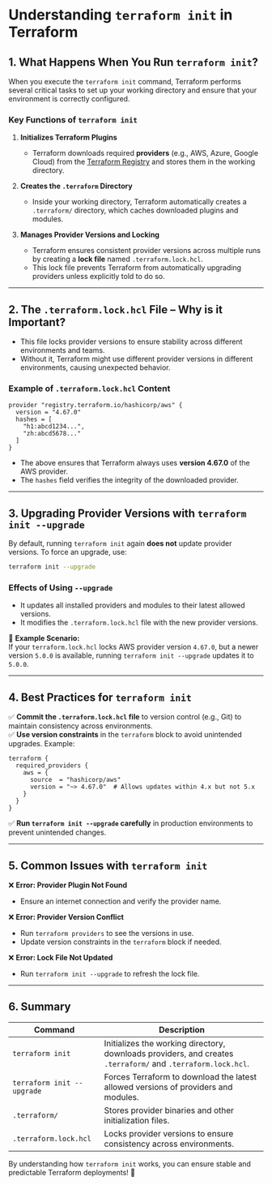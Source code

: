 # Understanding `terraform init` in Terraform

## 1. What Happens When You Run `terraform init`?
When you execute the `terraform init` command, Terraform performs several critical tasks to set up your working directory and ensure that your environment is correctly configured.

### **Key Functions of `terraform init`**
1. **Initializes Terraform Plugins**
   - Terraform downloads required **providers** (e.g., AWS, Azure, Google Cloud) from the [Terraform Registry](https://registry.terraform.io/) and stores them in the working directory.

2. **Creates the `.terraform` Directory**
   - Inside your working directory, Terraform automatically creates a `.terraform/` directory, which caches downloaded plugins and modules.

3. **Manages Provider Versions and Locking**
   - Terraform ensures consistent provider versions across multiple runs by creating a **lock file** named `.terraform.lock.hcl`.
   - This lock file prevents Terraform from automatically upgrading providers unless explicitly told to do so.

---

## 2. The `.terraform.lock.hcl` File – Why is it Important?
- This file locks provider versions to ensure stability across different environments and teams.
- Without it, Terraform might use different provider versions in different environments, causing unexpected behavior.

### **Example of `.terraform.lock.hcl` Content**
```hcl
provider "registry.terraform.io/hashicorp/aws" {
  version = "4.67.0"
  hashes = [
    "h1:abcd1234...",
    "zh:abcd5678..."
  ]
}
```
- The above ensures that Terraform always uses **version 4.67.0** of the AWS provider.
- The `hashes` field verifies the integrity of the downloaded provider.

---

## 3. Upgrading Provider Versions with `terraform init --upgrade`
By default, running `terraform init` again **does not** update provider versions. To force an upgrade, use:

```sh
terraform init --upgrade
```

### **Effects of Using `--upgrade`**
- It updates all installed providers and modules to their latest allowed versions.
- It modifies the `.terraform.lock.hcl` file with the new provider versions.

🔹 **Example Scenario:**  
If your `terraform.lock.hcl` locks AWS provider version `4.67.0`, but a newer version `5.0.0` is available, running `terraform init --upgrade` updates it to `5.0.0`.

---

## 4. Best Practices for `terraform init`
✅ **Commit the `.terraform.lock.hcl` file** to version control (e.g., Git) to maintain consistency across environments.  
✅ **Use version constraints** in the `terraform` block to avoid unintended upgrades. Example:

```hcl
terraform {
  required_providers {
    aws = {
      source  = "hashicorp/aws"
      version = "~> 4.67.0"  # Allows updates within 4.x but not 5.x
    }
  }
}
```
✅ **Run `terraform init --upgrade` carefully** in production environments to prevent unintended changes.

---

## 5. Common Issues with `terraform init`
❌ **Error: Provider Plugin Not Found**  
   - Ensure an internet connection and verify the provider name.

❌ **Error: Provider Version Conflict**  
   - Run `terraform providers` to see the versions in use.
   - Update version constraints in the `terraform` block if needed.

❌ **Error: Lock File Not Updated**  
   - Run `terraform init --upgrade` to refresh the lock file.

---

## 6. Summary
| Command | Description |
|---------|-------------|
| `terraform init` | Initializes the working directory, downloads providers, and creates `.terraform/` and `.terraform.lock.hcl`. |
| `terraform init --upgrade` | Forces Terraform to download the latest allowed versions of providers and modules. |
| `.terraform/` | Stores provider binaries and other initialization files. |
| `.terraform.lock.hcl` | Locks provider versions to ensure consistency across environments. |

By understanding how `terraform init` works, you can ensure stable and predictable Terraform deployments! 🚀
